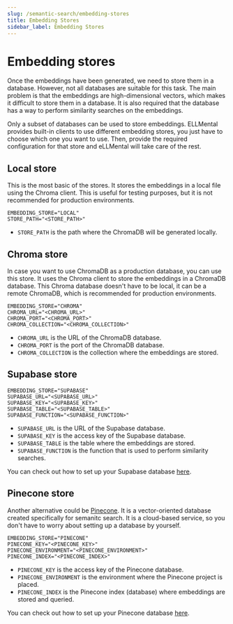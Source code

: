 ```yaml
---
slug: /semantic-search/embedding-stores
title: Embedding Stores
sidebar_label: Embedding Stores
---
```


# Embedding stores

Once the embeddings have been generated, we need to store them in a database. However, not all databases are suitable for this task. The main problem is that the embeddings are high-dimensional vectors, which makes it difficult to store them in a database. It is also required that the database has a way to perform similarity searches on the embeddings.

Only a subset of databases can be used to store embeddings. ELLMental provides built-in clients to use different embedding stores, you just have to choose which one you want to use. Then, provide the required configuration for that store and eLLMental will take care of the rest.

## Local store

This is the most basic of the stores. It stores the embeddings in a local file using the Chroma client. This is useful for testing purposes, but it is not recommended for production environments.

```.env
EMBEDDING_STORE="LOCAL"
STORE_PATH="<STORE_PATH>"
```

- `STORE_PATH` is the path where the ChromaDB will be generated locally.

## Chroma store

In case you want to use ChromaDB as a production database, you can use this store. It uses the Chroma client to store the embeddings in a ChromaDB database. This Chroma database doesn't have to be local, it can be a remote ChromaDB, which is recommended for production environments.

```.env
EMBEDDING_STORE="CHROMA"
CHROMA_URL="<CHROMA_URL>"
CHROMA_PORT="<CHROMA_PORT>"
CHROMA_COLLECTION="<CHROMA_COLLECTION>"
```

- `CHROMA_URL` is the URL of the ChromaDB database.
- `CHROMA_PORT` is the port of the ChromaDB database.
- `CHROMA_COLLECTION` is the collection where the embeddings are stored.

## Supabase store

```.env
EMBEDDING_STORE="SUPABASE"
SUPABASE_URL="<SUPABASE_URL>"
SUPABASE_KEY="<SUPABASE_KEY>"
SUPABASE_TABLE="<SUPABASE_TABLE>"
SUPABASE_FUNCTION="<SUPABASE_FUNCTION>"
```

- `SUPABASE_URL` is the URL of the Supabase database.
- `SUPABASE_KEY` is the access key of the Supabase database.
- `SUPABASE_TABLE` is the table where the embeddings are stored.
- `SUPABASE_FUNCTION` is the function that is used to perform similarity searches.

You can check out how to set up your Supabase database [here](https://supabase.com/blog/openai-embeddings-postgres-vector).

## Pinecone store

Another alternative could be [Pinecone](https://www.pinecone.io/). It is a vector-oriented database created specifically for semanitc search. It is a cloud-based service, so you don't have to worry about setting up a database by yourself.

```.env
EMBEDDING_STORE="PINECONE"
PINECONE_KEY="<PINECONE_KEY>"
PINECONE_ENVIRONMENT="<PINECONE_ENVIRONMENT>"
PINECONE_INDEX="<PINECONE_INDEX>"
```

- `PINECONE_KEY` is the access key of the Pinecone database.
- `PINECONE_ENVIRONMENT` is the environment where the Pinecone project is placed.
- `PINECONE_INDEX` is the Pinecone index (database) where embeddings are stored and queried.

You can check out how to set up your Pinecone database [here](https://www.pinecone.io/).
